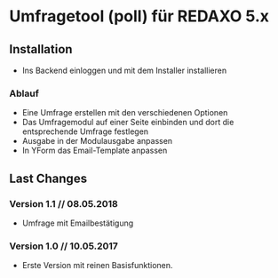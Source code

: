# Umfragetool (poll) für REDAXO 5.x

## Installation

* Ins Backend einloggen und mit dem Installer installieren

### Ablauf

* Eine Umfrage erstellen mit den verschiedenen Optionen
* Das Umfragemodul auf einer Seite einbinden und dort die entsprechende Umfrage festlegen
* Ausgabe in der Modulausgabe anpassen
* In YForm das Email-Template anpassen

Last Changes
-------

### Version 1.1 // 08.05.2018

* Umfrage mit Emailbestätigung

### Version 1.0 // 10.05.2017

* Erste Version mit reinen Basisfunktionen.

